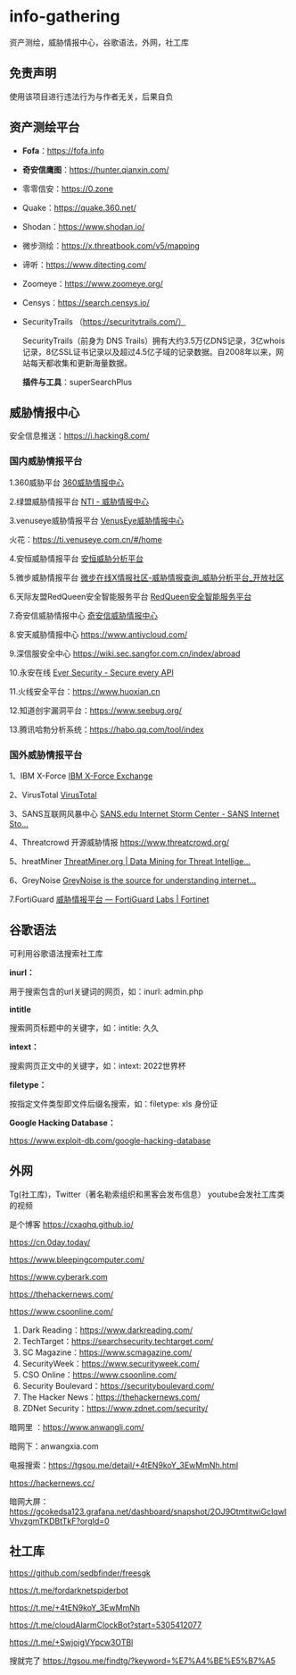 # info-gathering
资产测绘，威胁情报中心，谷歌语法，外网，社工库
## 免责声明
使用该项目进行违法行为与作者无关，后果自负
## 资产测绘平台

- **Fofa**：https://fofa.info

- **奇安信鹰图**：https://hunter.qianxin.com/

- 零零信安：https://0.zone

- Quake：https://quake.360.net/

- Shodan：https://www.shodan.io/

- 微步测绘：https://x.threatbook.com/v5/mapping

- 谛听：https://www.ditecting.com/

- Zoomeye：https://www.zoomeye.org/

- Censys：https://search.censys.io/

- SecurityTrails （https://securitytrails.com/）

  SecurityTrails（前身为 DNS Trails）拥有大约3.5万亿DNS记录，3亿whois记录，8亿SSL证书记录以及超过4.5亿子域的记录数据。自2008年以来，网站每天都收集和更新海量数据。

  **插件与工具**：superSearchPlus

## 威胁情报中心

安全信息推送：https://i.hacking8.com/

### 国内威胁情报平台 

1.360威胁平台 [360威胁情报中心](https://ti.360.net/#/homepage) 

2.绿盟威胁情报平台 [NTI - 威胁情报中心](https://ti.nsfocus.com/)

3.venuseye威胁情报平台 [VenusEye威胁情报中心](https://www.venuseye.com.cn/) 

火花：https://ti.venuseye.com.cn/#/home

4.安恒威胁情报平台 [安恒威胁分析平台](https://ti.dbappsecurity.com.cn/) 

5.微步威胁情报平台 [微步在线X情报社区-威胁情报查询_威胁分析平台_开放社区](https://x.threatbook.com/) 

6.天际友盟RedQueen安全智能服务平台 [RedQueen安全智能服务平台](https://redqueen.tj-un.com/) 

7.奇安信威胁情报中心 [奇安信威胁情报中心](https://ti.qianxin.com/) 

8.安天威胁情报中心 https://www.antiycloud.com/ 

9.深信服安全中心 https://wiki.sec.sangfor.com.cn/index/abroad 

10.永安在线 [Ever Security - Secure every API](https://www.yazx.com/) 

11.火线安全平台：https://www.huoxian.cn

12.知道创宇漏洞平台：https://www.seebug.org/

13.腾讯哈勃分析系统：https://habo.qq.com/tool/index

### 国外威胁情报平台 

1、IBM X-Force [IBM X-Force Exchange](https://exchange.xforce.ibmcloud.com/) 

2、VirusTotal [VirusTotal](https://www.virustotal.com/gui/home/upload) 

3、SANS互联网风暴中心 [SANS.edu Internet Storm Center - SANS Internet Sto...](https://isc.sans.edu/) 

4、Threatcrowd 开源威胁情报 https://www.threatcrowd.org/ 

5、hreatMiner [ThreatMiner.org | Data Mining for Threat Intellige...](https://www.threatminer.org/) 

6、GreyNoise [GreyNoise is the source for understanding internet...](https://www.greynoise.io/) 

7.FortiGuard [威胁情报平台 — FortiGuard Labs | Fortinet](https://www.fortinet.com/cn/fortiguard/labs)

## 谷歌语法

可利用谷歌语法搜索社工库

**inurl：**

用于搜索包含的url关键词的网页，如：inurl: admin.php

**intitle** 

搜索网页标题中的关键字，如：intitle: 久久

**intext：**

搜索网页正文中的关键字，如：intext: 2022世界杯

**filetype：**

按指定文件类型即文件后缀名搜索，如：filetype: xls 身份证

**Google Hacking Database：**

https://www.exploit-db.com/google-hacking-database

## 外网

Tg(社工库)，Twitter（著名勒索组织和黑客会发布信息）
youtube会发社工库类的视频

是个博客 https://cxaqhq.github.io/

https://cn.0day.today/

https://www.bleepingcomputer.com/

https://www.cyberark.com

https://thehackernews.com/

https://www.csoonline.com/

1. Dark Reading：https://www.darkreading.com/
2. TechTarget：https://searchsecurity.techtarget.com/
3. SC Magazine：https://www.scmagazine.com/
4. SecurityWeek：https://www.securityweek.com/
5. CSO Online：https://www.csoonline.com/
6. Security Boulevard：https://securityboulevard.com/
7. The Hacker News：https://thehackernews.com/
8. ZDNet Security：https://www.zdnet.com/security/

暗网里 ：https://www.anwangli.com/

暗网下：anwangxia.com

电报搜索：https://tgsou.me/detail/+4tEN9koY_3EwMmNh.html

https://hackernews.cc/

暗网大屏：https://gcokedsa123.grafana.net/dashboard/snapshot/2OJ9OtmtitwiGcIqwIVhvzgmTKDBtTkF?orgId=0

## 社工库

https://github.com/sedbfinder/freesgk

https://t.me/fordarknetspiderbot

https://t.me/+4tEN9koY_3EwMmNh

https://t.me/cloudAlarmClockBot?start=5305412077

https://t.me/+SwjoigVYpcw3OTBl

搜就完了 https://tgsou.me/findtg/?keyword=%E7%A4%BE%E5%B7%A5
